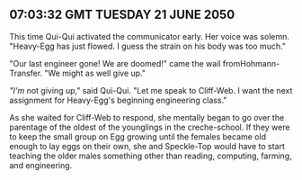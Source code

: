 ## 07:03:32 GMT TUESDAY 21 JUNE 2050
This time Qui-Qui activated the communicator early. Her voice was solemn. "Heavy-Egg has just flowed. I guess the strain on his body was too much."

"Our last engineer gone! We are doomed!" came the wail fromHohmann-Transfer. "We might as well give up."

_"I'm_ not giving up," said Qui-Qui. "Let me speak to Cliff-Web. I want the next assignment for Heavy-Egg's beginning engineering class."

As she waited for Cliff-Web to respond, she mentally began to go over the parentage of the oldest of the younglings in the creche-school. If they were to keep the small group on Egg growing until the females became old enough to lay eggs on their own, she and Speckle-Top would have to start teaching the older males something other than reading, computing, farming, and engineering.